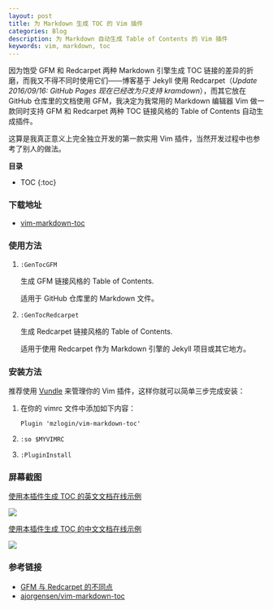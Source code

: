 ```yaml
---
layout: post
title: 为 Markdown 生成 TOC 的 Vim 插件
categories: Blog
description: 为 Markdown 自动生成 Table of Contents 的 Vim 插件
keywords: vim, markdown, toc
---
```


因为饱受 GFM 和 Redcarpet 两种 Markdown 引擎生成 TOC 链接的差异的折磨，而我又不得不同时使用它们——博客基于 Jekyll 使用 Redcarpet（*Update 2016/09/16: GitHub Pages 现在已经改为只支持 kramdown*），而其它放在 GitHub 仓库里的文档使用 GFM，我决定为我常用的 Markdown 编辑器 Vim 做一款同时支持 GFM 和 Redcarpet 两种 TOC 链接风格的 Table of Contents 自动生成插件。

这算是我真正意义上完全独立开发的第一款实用 Vim 插件，当然开发过程中也参考了别人的做法。

**目录**

* TOC
{:toc}

### 下载地址

* [vim-markdown-toc](https://github.com/mzlogin/vim-markdown-toc)

### 使用方法

1. `:GenTocGFM`

   生成 GFM 链接风格的 Table of Contents.

   适用于 GitHub 仓库里的 Markdown 文件。

2. `:GenTocRedcarpet`

   生成 Redcarpet 链接风格的 Table of Contents.

   适用于使用 Redcarpet 作为 Markdown 引擎的 Jekyll 项目或其它地方。

### 安装方法

推荐使用 [Vundle](http://github.com/VundleVim/Vundle.Vim) 来管理你的 Vim 插件，这样你就可以简单三步完成安装：

1. 在你的 vimrc 文件中添加如下内容：

   ```
   Plugin 'mzlogin/vim-markdown-toc'
   ```

2. `:so $MYVIMRC`

3. `:PluginInstall`

### 屏幕截图

[使用本插件生成 TOC 的英文文档在线示例](https://github.com/mzlogin/chinese-copywriting-guidelines/blob/Simplified/README.en.md)

![](https://github.com/mzlogin/vim-markdown-toc/raw/master/screenshots/english.gif)

[使用本插件生成 TOC 的中文文档在线示例](http://mazhuang.org/wiki/chinese-copywriting-guidelines/)

![](https://github.com/mzlogin/vim-markdown-toc/raw/master/screenshots/chinese.gif)

### 参考链接

* [GFM 与 Redcarpet 的不同点](http://mazhuang.org/2015/12/05/diff-between-gfm-and-redcarpet/)
* [ajorgensen/vim-markdown-toc](https://github.com/ajorgensen/vim-markdown-toc)
